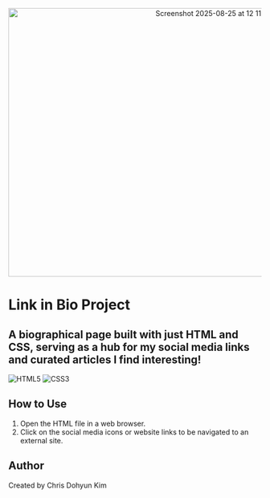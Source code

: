 <p align="center">

<img width="826" height="535" alt="Screenshot 2025-08-25 at 12 11 34 PM" src="https://github.com/user-attachments/assets/fe4b9479-21de-4e55-8595-26e7dbae2747" />

# Link in Bio Project
## A biographical page built with just HTML and CSS, serving as a hub for my social media links and curated articles I find interesting!
![HTML5](https://img.shields.io/badge/html5-%23E34F26.svg?style=for-the-badge&logo=html5&logoColor=white) ![CSS3](https://img.shields.io/badge/css3-%231572B6.svg?style=for-the-badge&logo=css3&logoColor=white)


## How to Use
1. Open the HTML file in a web browser.
2. Click on the social media icons or website links to be navigated to an external site.

## Author
Created by Chris Dohyun Kim
